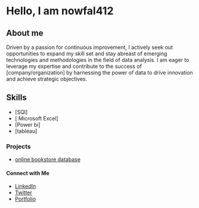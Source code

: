 
  

<!---
nowfal412/nowfal412 is a ✨ special ✨ repository because its `README.md` (this file) appears on your GitHub profile.
You can click the Preview link to take a look at your changes.
--->
# Hello, I am  nowfal412

## About me 
  Driven by a passion for continuous improvement, I actively seek out opportunities to expand my skill set and stay abreast of emerging technologies and methodologies in the field of data analysis. I am eager to leverage my expertise and contribute to the success of [company/organization] by harnessing the power of data to drive innovation and achieve strategic objectives.

## Skills
- [SQl]
- [ Microsoft Excel]
- [Power bi]
- [tableau]

### Projects
- [online bookstore database ](https://github.com/nowfal412/sql_project/blob/main/online_bookstore_database%20sql.sql)


#### Connect with Me
- [LinkedIn](link)
- [Twitter](link)
- [Portfolio](link)
